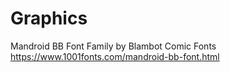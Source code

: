 # Graphics

Mandroid BB Font Family
by Blambot Comic Fonts
https://www.1001fonts.com/mandroid-bb-font.html

